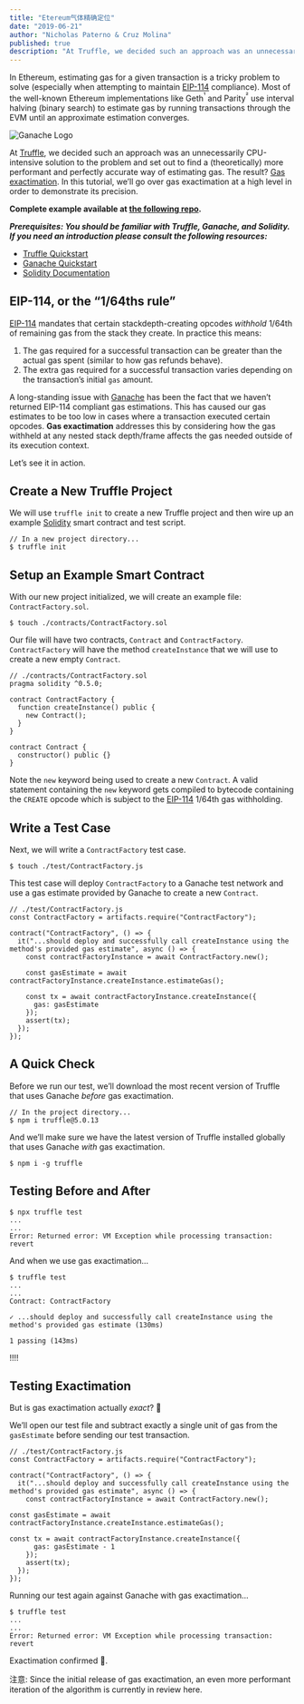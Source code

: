 ```yaml
---
title: "Etereum气体精确定位"
date: "2019-06-21"
author: "Nicholas Paterno & Cruz Molina"
published: true
description: "At Truffle, we decided such an approach was an unnecessarily CPU-intensive solution to the problem and set out to find a (theoretically) more performant and perfectly accurate way of estimating gas. The result? Gas exactimation."
---
```


In Ethereum, estimating gas for a given transaction is a tricky problem to solve (especially when attempting to maintain [EIP-114](https://github.com/ethereum/EIPs/issues/114) compliance). Most of the well-known Ethereum implementations like Geth<sup>¹</sup> and Parity<sup>²</sup> use interval halving (binary search) to estimate gas by running transactions through the EVM until an approximate estimation converges.

![Ganache Logo](/img/ganache-logo-h-dark.svg)

At [Truffle](https://www.trufflesuite.com/), we decided such an approach was an unnecessarily CPU-intensive solution to the problem and set out to find a (theoretically) more performant and perfectly accurate way of estimating gas. The result? [Gas exactimation](https://github.com/trufflesuite/ganache-cli/releases/tag/v6.4.2). In this tutorial, we’ll go over gas exactimation at a high level in order to demonstrate its precision.

**Complete example available at [the following repo](https://github.com/trufflesuite/gas-exactimation-tutorial).**

**_Prerequisites: You should be familiar with Truffle, Ganache, and Solidity. If you need an introduction please consult the following resources:_**

- [Truffle Quickstart](https://truffleframework.com/docs/truffle/quickstart)
- [Ganache Quickstart](https://www.trufflesuite.com/docs/ganache/quickstart)
- [Solidity Documentation](https://solidity.readthedocs.io/en/v0.5.9/index.html)

## EIP-114, or the “1/64ths rule”

[EIP-114](https://github.com/ethereum/EIPs/issues/114) mandates that certain stackdepth-creating opcodes _withhold_ 1/64th of remaining gas from the stack they create. In practice this means:

1. The gas required for a successful transaction can be greater than the actual gas spent (similar to how gas refunds behave).
2. The extra gas required for a successful transaction varies depending on the transaction’s initial `gas` amount.

A long-standing issue with [Ganache](https://www.trufflesuite.com/ganache) has been the fact that we haven’t returned EIP-114 compliant gas estimations. This has caused our gas estimates to be too low in cases where a transaction executed certain opcodes. **Gas exactimation** addresses this by considering how the gas withheld at any nested stack depth/frame affects the gas needed outside of its execution context.

Let’s see it in action.

## Create a New Truffle Project

We will use `truffle init` to create a new Truffle project and then wire up an example [Solidity](https://solidity.readthedocs.io/en/v0.5.9/index.html) smart contract and test script.

```shell
// In a new project directory...
$ truffle init
```

## Setup an Example Smart Contract

With our new project initialized, we will create an example file: `ContractFactory.sol`.

```shell
$ touch ./contracts/ContractFactory.sol
```

Our file will have two contracts, `Contract` and `ContractFactory`. `ContractFactory` will have the method `createInstance` that we will use to create a new empty `Contract`.

```
// ./contracts/ContractFactory.sol
pragma solidity ^0.5.0;

contract ContractFactory {
  function createInstance() public {
    new Contract();
  }
}

contract Contract {
  constructor() public {}
}
```

Note the `new` keyword being used to create a new `Contract`. A valid statement containing the `new` keyword gets compiled to bytecode containing the `CREATE` opcode which is subject to the [EIP-114](https://github.com/ethereum/EIPs/issues/114#issue-160782694) 1/64th gas withholding.

## Write a Test Case

Next, we will write a `ContractFactory` test case.

```shell
$ touch ./test/ContractFactory.js
```

This test case will deploy `ContractFactory` to a Ganache test network and use a gas estimate provided by Ganache to create a new `Contract`.

```
// ./test/ContractFactory.js
const ContractFactory = artifacts.require("ContractFactory");

contract("ContractFactory", () => {
  it("...should deploy and successfully call createInstance using the method's provided gas estimate", async () => {
    const contractFactoryInstance = await ContractFactory.new();

    const gasEstimate = await contractFactoryInstance.createInstance.estimateGas();

    const tx = await contractFactoryInstance.createInstance({
      gas: gasEstimate
    });
    assert(tx);
  });
});
```

## A Quick Check

Before we run our test, we’ll download the most recent version of Truffle that uses Ganache _before_ gas exactimation.

```shell
// In the project directory...
$ npm i truffle@5.0.13
```

And we’ll make sure we have the latest version of Truffle installed globally that uses Ganache _with_ gas exactimation.

```shell
$ npm i -g truffle
```

## Testing Before and After

```shell
$ npx truffle test
...
...
Error: Returned error: VM Exception while processing transaction: revert
```

And when we use gas exactimation...

```shell
$ truffle test
...
...
Contract: ContractFactory

✓ ...should deploy and successfully call createInstance using the method's provided gas estimate (130ms)

1 passing (143ms)
```

!!!!

## Testing Exactimation

But is gas exactimation actually _exact_? 🤔

We’ll open our test file and subtract exactly a single unit of gas from the `gasEstimate` before sending our test transaction.

```shell
// ./test/ContractFactory.js
const ContractFactory = artifacts.require("ContractFactory");

contract("ContractFactory", () => {
  it("...should deploy and successfully call createInstance using the method's provided gas estimate", async () => {
    const contractFactoryInstance = await ContractFactory.new();

const gasEstimate = await contractFactoryInstance.createInstance.estimateGas();

const tx = await contractFactoryInstance.createInstance({
      gas: gasEstimate - 1
    });
    assert(tx);
  });
});
```

Running our test again against Ganache with gas exactimation...

```shell
$ truffle test
...
...
Error: Returned error: VM Exception while processing transaction: revert
```

Exactimation confirmed 🚀.

注意: Since the initial release of gas exactimation, an even more performant iteration of the algorithm is currently in review here.

[1]: [https://github.com/ethereum/go-ethereum/blob/master/accounts/abi/bind/backends/simulated.go#L267](https://github.com/ethereum/go-ethereum/blob/master/accounts/abi/bind/backends/simulated.go#L267)

[2]: [https://github.com/paritytech/parity-ethereum/blob/master/ethcore/src/client/client.rs#L1658](https://github.com/paritytech/parity-ethereum/blob/master/ethcore/src/client/client.rs#L1658)
